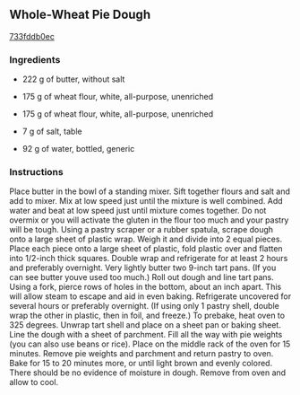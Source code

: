 ## Whole-Wheat Pie Dough

[733fddb0ec](http://cooking.nytimes.com/recipes/1016266)

### Ingredients

 - 222 g of butter, without salt

 - 175 g of wheat flour, white, all-purpose, unenriched

 - 175 g of wheat flour, white, all-purpose, unenriched

 - 7 g of salt, table

 - 92 g of water, bottled, generic

### Instructions

Place butter in the bowl of a standing mixer. Sift together flours and salt and add to mixer. Mix at low speed just until the mixture is well combined. Add water and beat at low speed just until mixture comes together. Do not overmix or you will activate the gluten in the flour too much and your pastry will be tough. Using a pastry scraper or a rubber spatula, scrape dough onto a large sheet of plastic wrap. Weigh it and divide into 2 equal pieces. Place each piece onto a large sheet of plastic, fold plastic over and flatten into 1/2-inch thick squares. Double wrap and refrigerate for at least 2 hours and preferably overnight. Very lightly butter two 9-inch tart pans. (If you can see butter youve used too much.) Roll out dough and line tart pans. Using a fork, pierce rows of holes in the bottom, about an inch apart. This will allow steam to escape and aid in even baking. Refrigerate uncovered for several hours or preferably overnight. (If using only 1 pastry shell, double wrap the other in plastic, then in foil, and freeze.) To prebake, heat oven to 325 degrees. Unwrap tart shell and place on a sheet pan or baking sheet. Line the dough with a sheet of parchment. Fill all the way with pie weights (you can also use beans or rice). Place on the middle rack of the oven for 15 minutes. Remove pie weights and parchment and return pastry to oven. Bake for 15 to 20 minutes more, or until light brown and evenly colored. There should be no evidence of moisture in dough. Remove from oven and allow to cool.
